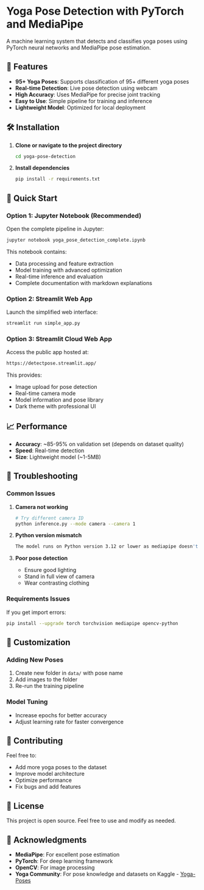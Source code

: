 # Yoga Pose Detection with PyTorch and MediaPipe

A machine learning system that detects and classifies yoga poses using PyTorch neural networks and MediaPipe pose estimation.

## 🧘 Features

- **95+ Yoga Poses**: Supports classification of 95+ different yoga poses
- **Real-time Detection**: Live pose detection using webcam
- **High Accuracy**: Uses MediaPipe for precise joint tracking
- **Easy to Use**: Simple pipeline for training and inference
- **Lightweight Model**: Optimized for local deployment

## 🛠 Installation

1. **Clone or navigate to the project directory**
   ```bash
   cd yoga-pose-detection
   ```

2. **Install dependencies**
   ```bash
   pip install -r requirements.txt
   ```

## 🚀 Quick Start

### Option 1: Jupyter Notebook (Recommended)
Open the complete pipeline in Jupyter:
```bash
jupyter notebook yoga_pose_detection_complete.ipynb
```
This notebook contains:
- Data processing and feature extraction
- Model training with advanced optimization
- Real-time inference and evaluation
- Complete documentation with markdown explanations

### Option 2: Streamlit Web App
Launch the simplified web interface:
```bash
streamlit run simple_app.py
```

### Option 3: Streamlit Cloud Web App
Access the public app hosted at:
   ```bash
https://detectpose.streamlit.app/
   ```

This provides:
- Image upload for pose detection
- Real-time camera mode
- Model information and pose library
- Dark theme with professional UI

## 📈 Performance

- **Accuracy**: ~85-95% on validation set (depends on dataset quality)
- **Speed**: Real-time detection
- **Size**: Lightweight model (~1-5MB)

## 🔧 Troubleshooting

### Common Issues

1. **Camera not working**
   ```bash
   # Try different camera ID
   python inference.py --mode camera --camera 1
   ```

2. **Python version mismatch**
   ```bash
   The model runs on Python version 3.12 or lower as mediapipe doesn't support the latest 3.13+
   ```

3. **Poor pose detection**
   - Ensure good lighting
   - Stand in full view of camera
   - Wear contrasting clothing

### Requirements Issues
If you get import errors:
```bash
pip install --upgrade torch torchvision mediapipe opencv-python
```

## 🎨 Customization

### Adding New Poses
1. Create new folder in `data/` with pose name
2. Add images to the folder
3. Re-run the training pipeline

### Model Tuning
- Increase epochs for better accuracy
- Adjust learning rate for faster convergence

## 🤝 Contributing

Feel free to:
- Add more yoga poses to the dataset
- Improve model architecture
- Optimize performance
- Fix bugs and add features

## 📄 License

This project is open source. Feel free to use and modify as needed.

## 🙏 Acknowledgments

- **MediaPipe**: For excellent pose estimation
- **PyTorch**: For deep learning framework
- **OpenCV**: For image processing
- **Yoga Community**: For pose knowledge and datasets on Kaggle - [Yoga-Poses](https://www.kaggle.com/datasets/shrutisaxena/yoga-pose-image-classification-dataset)
